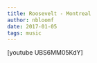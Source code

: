 ```yaml
---
title: Roosevelt - Montreal
author: nbloomf
date: 2017-01-05
tags: music
---
```


[youtube UBS6MM05KdY]
